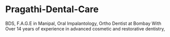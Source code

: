 # Pragathi-Dental-Care
BDS, F.A.G.E in Manipal, Oral Impalantology, Ortho Dentist at Bombay   With Over 14 years of experience in advanced cosmetic and restorative dentistry,
